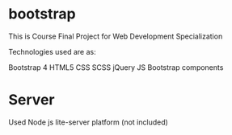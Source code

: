 # bootstrap
This is Course Final Project for Web Development Specialization

Technologies used are as:

Bootstrap 4
HTML5
CSS
SCSS
jQuery
JS Bootstrap components

Server
==========
Used Node js lite-server  platform (not included)
